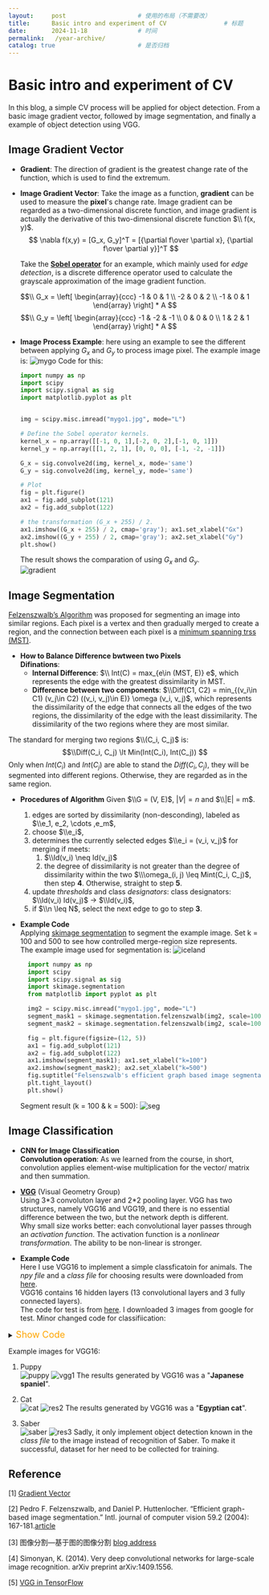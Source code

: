 ```yaml
---
layout:     post   				    # 使用的布局（不需要改）
title:      Basic intro and experiment of CV				# 标题 
date:       2024-11-18 				# 时间
permalink:   /year-archive/
catalog: true 						# 是否归档
---
```


# Basic intro and experiment of CV

In this blog, a simple CV process will be applied for object detection. From a basic image gradient vector, followed by image segmentation, and finally a example of object detection using VGG.

## Image Gradient Vector

- **Gradient**: The direction of gradient is the greatest change rate of the function, which is used to find the extremum. 
- **Image Gradient Vector**: Take the image as a function, **gradient** can be used to measure the **pixel**'s change rate. Image gradient can be regarded as a two-dimensional discrete function, and image gradient is actually the derivative of this two-dimensional discrete function $\\ f(x, y)$. 
  $$
  \nabla f(x,y) = [G_x, G_y]^T = [{\partial f\over \partial x}, {\partial f\over \partial y}]^T
  $$
  
  Take the [**Sobel operator**](https://en.wikipedia.org/wiki/Sobel_operator) for an example, which mainly used for *edge detection*, is a discrete difference operator used to calculate the grayscale approximation of the image gradient function. <br>

$$\\
G_x = 
\left[
	\begin{array}{ccc}
	-1 & 0 & 1 \\
	-2 & 0 & 2 \\
    -1 & 0 & 1
	\end{array}
\right] * A
$$
$$\\
G_y = 
\left[
	\begin{array}{ccc}
	-1 & -2 & -1 \\
	 0 &  0 &  0 \\
     1 &  2 &  1
	\end{array}
\right] * A
$$



- **Image Process Example**: here using an example to see the different between applying $G_x$ and $G_y$ to process image pixel.
  The example image is: ![mygo](/_posts/mygo1.jpg "mygo1")
  Code for this:
    ```python
    import numpy as np
    import scipy
    import scipy.signal as sig
    import matplotlib.pyplot as plt
    
    
    img = scipy.misc.imread("mygo1.jpg", mode="L")

    # Define the Sobel operator kernels.
    kernel_x = np.array([[-1, 0, 1],[-2, 0, 2],[-1, 0, 1]])
    kernel_y = np.array([[1, 2, 1], [0, 0, 0], [-1, -2, -1]])

    G_x = sig.convolve2d(img, kernel_x, mode='same')
    G_y = sig.convolve2d(img, kernel_y, mode='same')

    # Plot 
    fig = plt.figure()
    ax1 = fig.add_subplot(121)
    ax2 = fig.add_subplot(122)

    # the transformation (G_x + 255) / 2.
    ax1.imshow((G_x + 255) / 2, cmap='gray'); ax1.set_xlabel("Gx")
    ax2.imshow((G_y + 255) / 2, cmap='gray'); ax2.set_xlabel("Gy")
    plt.show()

    ```
    The result shows the comparation of using $G_x$ and $G_y$. <br>
    ![gradient](https://lorrine-d.github.io/shiki.github.io/_posts/gradient.jpg 'mygo_res')
    
## Image Segmentation
[Felzenszwalb’s Algorithm](https://cs.brown.edu/people/pfelzens/segment/) was proposed for segmenting an image into similar regions. Each pixel is a vertex and then gradually merged to create a region, and the connection between each pixel is a [minimum spanning trss (MST)](http://en.wikipedia.org/wiki/Minimum_spanning_tree). 
- **How to Balance Difference bwtween two Pixels** <br>
**Difinations**: 
  - **Internal Difference**: $\\
  Int(C) = max_{e\in (MST, E)} e$, which represents the edge with the greatest dissimilarity in MST.
  - **Difference between two components**: $\\Diff(C1, C2) = min_{(v_i\in C1) (v_j\in C2) ((v_i, v_j)\in E)} \omega (v_i, v_j)$, which represents the dissimilarity of the edge that connects all the edges of the two regions, the dissimilarity of the edge with the least dissimilarity. The dissimilarity of the two regions where they are most similar. 
  
 The standard for merging two regions $\\(C_i, C_j)$ is: 
 $$\\Diff(C_i, C_j) \lt Min(Int(C_i), Int(C_j)) $$
 Only when $Int(C_i)$ and $Int(C_j)$ are able to stand the $Diff(C_i, C_j)$, they will be segmented into different regions. Otherwise, they are regarded as in the same region. <br>

 - **Procedures of Algorithm**
  Given $\\G = (V, E)$, $|V| = n$ and $\\|E| = m$.
   1. edges are sorted by dissimilarity (non-desconding), labeled as $\\e_1, e_2, \cdots ,e_m$,
   2. choose $\\e_i$,
   3. determines the currently selected edges $\\e_i = (v_i, v_j)$ for merging if meets:
        1) $\\Id(v_i) \neq Id(v_j)$
        2) the degree of dissimilarity is not greater than the degree of dissimilarity within the two $\\\omega_(i, j) \leq Mint(C_i, C_j)$, then step **4**. Otherwise, straight to step **5**.
   4.  update *thresholds* and class *designators*:
        class designators: $\\Id(v_i) Id(v_j)$ -> $\\Id(v_i)$,
   5. if $\\n \leq N$, select the next edge to go to step **3**.

- **Example Code** <br>
  Applying [skimage segmentation](https://scikit-image.org/docs/dev/api/skimage.segmentation.html#skimage.segmentation.felzenszwalb) to segment the example image. Set k = 100 and 500 to see how controlled merge-region size represents.  <br>
  The example image used for segmentation is: 
  ![iceland](./iceland.jpg 'iceland')    
  ```python
    import numpy as np
    import scipy
    import scipy.signal as sig
    import skimage.segmentation
    from matplotlib import pyplot as plt

    img2 = scipy.misc.imread("mygo1.jpg", mode="L")
    segment_mask1 = skimage.segmentation.felzenszwalb(img2, scale=100)
    segment_mask2 = skimage.segmentation.felzenszwalb(img2, scale=1000)

    fig = plt.figure(figsize=(12, 5))
    ax1 = fig.add_subplot(121)
    ax2 = fig.add_subplot(122)
    ax1.imshow(segment_mask1); ax1.set_xlabel("k=100")
    ax2.imshow(segment_mask2); ax2.set_xlabel("k=500")
    fig.suptitle("Felsenszwalb's efficient graph based image segmentation")
    plt.tight_layout()
    plt.show()

  ```
  
  Segment result (k = 100 & k = 500):
  ![seg](./seg.png 'seg_res')
## Image Classification
- **CNN for Image Classification** <br>
  **Convolution operation**: As we learned from the course, in short, convolution applies element-wise multiplication for the vector/ matrix and then
  summation.

- [**VGG**](https://arxiv.org/abs/1409.1556) (Visual Geometry Group) <br>
  Using 3\*3 convoluton layer and 2\*2 pooling layer. VGG has two structures, namely VGG16 and VGG19, and there is no essential difference between the two, but the network depth is different. <br>
  Why small size works better: each convolutional layer passes through an *activation function*. The activation function is a *nonlinear transformation*. The ability to be non-linear is stronger. <br>

- **Example Code** <br>
  Here I use VGG16 to implement a simple classficatoin for animals. The *npy file* and a *class file* for choosing results were downloaded from [here](https://www.cs.toronto.edu/~frossard/post/vgg16/). <br>
  VGG16 contains 16 hidden layers (13 convolutional layers and 3 fully connected layers). <br>
  The code for test is from [here](https://www.cs.toronto.edu/~frossard/vgg16/vgg16.py). I downloaded 3 images from google for test. Minor changed code for classifiication: 

<details> 
<summary><font size="4" color="orange">Show Code</font></summary> 
<pre><code class="language-cpp">

```python
import numpy as np
import tensorflow.compat.v1 as tf
tf.disable_v2_behavior()
from scipy.misc import imread, imresize, toimage
import matplotlib.pyplot as plt
import skimage
import skimage.io
import skimage.transform
from imageClass import class_names

VGG_MEAN = [103.939, 116.779, 123.68]


class VGG16(object):
    """
    The VGG16 model for image classification
    """

    def __init__(self, vgg16_npy_path=None, trainable=True):
        """
        :param vgg16_npy_path: string, vgg16_npz path
        :param trainable: bool, construct a trainable model if True
        """
        # The pretained data
        if vgg16_npy_path is None:
            self._data_dict = None
        else:
            self._data_dict = np.load(vgg16_npy_path, encoding="latin1", allow_pickle= True).item()
        self.trainable = trainable
        # Keep all trainable parameters
        self._var_dict = {}
        self.__bulid__()

    def __bulid__(self):
        """
        The inner method to build VGG16 model
        """
        # input and output
        self._x = tf.placeholder(tf.float32, shape=[None, 224, 224, 3])
        self._y = tf.placeholder(tf.int64, shape=[None, ])
        # Data preprocessiing
        mean = tf.constant([103.939, 116.779, 123.68], dtype=tf.float32, shape=[1, 1, 1, 3])
        x = self._x - mean
        self._train_mode = tf.placeholder(tf.bool)  # use training model is True, otherwise test model
        # construct model
        conv1_1 = self._conv_layer(x, 3, 64, "conv1_1")
        conv1_2 = self._conv_layer(conv1_1, 64, 64, "conv1_2")
        pool1 = self._max_pool(conv1_2, "pool1")

        conv2_1 = self._conv_layer(pool1, 64, 128, "conv2_1")
        conv2_2 = self._conv_layer(conv2_1, 128, 128, "conv2_2")
        pool2 = self._max_pool(conv2_2, "pool2")

        conv3_1 = self._conv_layer(pool2, 128, 256, "conv3_1")
        conv3_2 = self._conv_layer(conv3_1, 256, 256, "conv3_2")
        conv3_3 = self._conv_layer(conv3_2, 256, 256, "conv3_3")
        pool3 = self._max_pool(conv3_3, "pool3")

        conv4_1 = self._conv_layer(pool3, 256, 512, "conv4_1")
        conv4_2 = self._conv_layer(conv4_1, 512, 512, "conv4_2")
        conv4_3 = self._conv_layer(conv4_2, 512, 512, "conv4_3")
        pool4 = self._max_pool(conv4_3, "pool4")

        conv5_1 = self._conv_layer(pool4, 512, 512, "conv5_1")
        conv5_2 = self._conv_layer(conv5_1, 512, 512, "conv5_2")
        conv5_3 = self._conv_layer(conv5_2, 512, 512, "conv5_3")
        pool5 = self._max_pool(conv5_3, "pool5")

        # n_in = ((224 / (2**5)) ** 2) * 512
        fc6 = self._fc_layer(pool5, 25088, 4096, "fc6", act=tf.nn.relu, reshaped=False)
        # Use train_mode to control
        fc6 = tf.cond(self._train_mode, lambda: tf.nn.dropout(fc6, 0.5), lambda: fc6)
        fc7 = self._fc_layer(fc6, 4096, 4096, "fc7", act=tf.nn.relu)
        fc7 = tf.cond(self._train_mode, lambda: tf.nn.dropout(fc7, 0.5), lambda: fc7)
        fc8 = self._fc_layer(fc7, 4096, 1000, "fc8", act=tf.identity)

        self._prob = tf.nn.softmax(fc8, name="prob")

        if self.trainable:
            self._cost = tf.reduce_mean(tf.nn.sparse_softmax_cross_entropy_with_logits(fc8, self._y))
            correct_pred = tf.equal(self._y, tf.argmax(self._prob, 1))
            self._accuracy = tf.reduce_mean(tf.cast(correct_pred, tf.float32))
        else:
            self._cost = None
            self._accuracy = None

    def _conv_layer(self, inpt, in_channels, out_channels, name):
        """
        Create conv layer
        """
        with tf.variable_scope(name):
            filters, biases = self._get_conv_var(3, in_channels, out_channels, name)
            conv_output = tf.nn.conv2d(inpt, filters, strides=[1, 1, 1, 1], padding="SAME")
            conv_output = tf.nn.bias_add(conv_output, biases)
            conv_output = tf.nn.relu(conv_output)
        return conv_output

    def _fc_layer(self, inpt, n_in, n_out, name, act=tf.nn.relu, reshaped=True):
        """Create fully connected layer"""
        if not reshaped:
            inpt = tf.reshape(inpt, shape=[-1, n_in])
        with tf.variable_scope(name):
            weights, biases = self._get_fc_var(n_in, n_out, name)
            output = tf.matmul(inpt, weights) + biases
        return act(output)

    def _avg_pool(self, inpt, name):
        return tf.nn.avg_pool(inpt, ksize=[1, 2, 2, 1], strides=[1, 2, 2, 1], padding="SAME",
                              name=name)

    def _max_pool(self, inpt, name):
        return tf.nn.max_pool(inpt, ksize=[1, 2, 2, 1], strides=[1, 2, 2, 1], padding="SAME",
                              name=name)

    def _get_fc_var(self, n_in, n_out, name):
        """Get the weights and biases of fully connected layer"""
        if self.trainable:
            init_weights = tf.truncated_normal([n_in, n_out], 0.0, 0.001)
            init_biases = tf.truncated_normal([n_out, ], 0.0, 0.001)
        else:
            init_weights = None
            init_biases = None
        weights = self._get_var(init_weights, name, 0, name + "_weights")
        biases = self._get_var(init_biases, name, 1, name + "_biases")
        return weights, biases

    def _get_conv_var(self, filter_size, in_channels, out_channels, name):
        """
        Get the filter and bias of conv layer
        """
        if self.trainable:
            initial_value_filter = tf.truncated_normal([filter_size, filter_size, in_channels, out_channels], 0.0,
                                                       0.001)
            initial_value_bias = tf.truncated_normal([out_channels, ], 0.0, 0.001)
        else:
            initial_value_filter = None
            initial_value_bias = None
        filters = self._get_var(initial_value_filter, name, 0, name + "_filters")
        biases = self._get_var(initial_value_bias, name, 1, name + "_biases")
        return filters, biases

    def _get_var(self, initial_value, name, idx, var_name):
        """
        Use this method to construct variable parameters
        """
        if self._data_dict is not None:
            value = self._data_dict[name][idx]
        else:
            value = initial_value

        if self.trainable:
            var = tf.Variable(value, dtype=tf.float32, name=var_name)
        else:
            var = tf.constant(value, dtype=tf.float32, name="var_name")
        # Save
        self._var_dict[(name, idx)] = var
        return var

    def get_train_op(self, lr=0.01):
        if not self.trainable:
            return
        return tf.train.GradientDescentOptimizer(lr).minimize(self.cost,
                                                              var_list=list(self._var_dict.values()))

    @property
    def input(self):
        return self._x

    @property
    def target(self):
        return self._y

    @property
    def train_mode(self):
        return self._train_mode

    @property
    def accuracy(self):
        return self._accuracy

    @property
    def cost(self):
        return self._cost

    @property
    def prob(self):
        return self._prob


# returns image of shape [224, 224, 3]
# [height, width, depth]
def load_image(path):
    # load image
    img = skimage.io.imread(path)
    img = img / 255.0
    # assert (0 <= img).all() and (img <= 1.0).all()
    # print "Original Image Shape: ", img.shape
    # we crop image from center
    short_edge = min(img.shape[:2])
    yy = int((img.shape[0] - short_edge) / 2)
    xx = int((img.shape[1] - short_edge) / 2)
    crop_img = img[yy: yy + short_edge, xx: xx + short_edge]
    # resize to 224, 224
    resized_img = skimage.transform.resize(crop_img, (224, 224))
    return resized_img


def test_not_trainable_vgg16():
    path = "D:/PyCharm Community Edition 2024.1.3/TechBlog"
    img1 = load_image(path + "/puppy.jpg") * 255.0
    batch1 = img1.reshape((1, 224, 224, 3))

    tf.compat.v1.disable_eager_execution()
    with tf.Graph().as_default(), tf.compat.v1.Session() as sess:
        vgg = VGG16(path + "/vgg16.npy", trainable=False)
        probs = sess.run(vgg.prob, feed_dict={vgg.input: batch1, vgg.train_mode: False})
        for i, prob in enumerate([probs[0]]):
            preds = (np.argsort(prob)[::-1])[0:5]
            print("The" + str(i + 1) + " image:")
            for p in preds:
                print("\t", p, class_names[p], prob[p])


if __name__ == "__main__":
    path = "D:/PyCharm Community Edition 2024.1.3/TechBlog"
    img1 = load_image(path + "/puppy.jpg") * 255.0
    batch1 = img1.reshape((1, 224, 224, 3))
    x = np.concatenate((batch1), 0)
    y = np.array([292, 611], dtype=np.int64)
    with tf.Graph().as_default():
        with tf.Session() as sess:
            vgg = VGG16(path + "/vgg16.npy", trainable=True)
            sess.run(tf.global_variables_initializer())

            train_op = vgg.get_train_op(lr=0.0001)
            _, cost = sess.run([train_op, vgg.cost], feed_dict={vgg.input: x,
                                                                vgg.target: y, vgg.train_mode: True})
            accuracy = sess.run(vgg.accuracy, feed_dict={vgg.input: x,
                                                         vgg.target: y, vgg.train_mode: False})
            print(cost, accuracy)

```
 </code>
</pre> </details>

Example images for VGG16: <br>
1. Puppy <br>
![puppy](./puppy.jpg 'puppy')
![vgg1](./vgg_res_1.png 'res1')
The results generated by VGG16 was a "**Japanese spaniel**".

2. Cat <br>
![cat](./cat.jpg 'cat')
![res2](./vgg_res_2.png 'res2')
The results generated by VGG16 was a "**Egyptian cat**".

3. Saber <br>
![saber](./saber.jpg 'saber')
![res3](./vgg_res_3.png 'res3')
Sadly, it only implement object detection known in the *class file* to the image instead of recognition of Saber. To make it successful, dataset for her need to be collected for training. <br>
## Reference
[1] [Gradient Vector](https://mccormickml.com/2013/05/07/gradient-vectors/)

[2] Pedro F. Felzenszwalb, and Daniel P. Huttenlocher. “Efficient graph-based image segmentation.” Intl. journal of computer vision 59.2 (2004): 167-181.[article](http://cvcl.mit.edu/SUNSeminar/Felzenszwalb_IJCV04.pdf)

[3] 图像分割—基于图的图像分割 [blog address](https://blog.csdn.net/ttransposition/article/details/38024557)

[4] Simonyan, K. (2014). Very deep convolutional networks for large-scale image recognition. arXiv preprint arXiv:1409.1556.

[5] [VGG in TensorFlow](https://www.cs.toronto.edu/~frossard/post/vgg16/)
